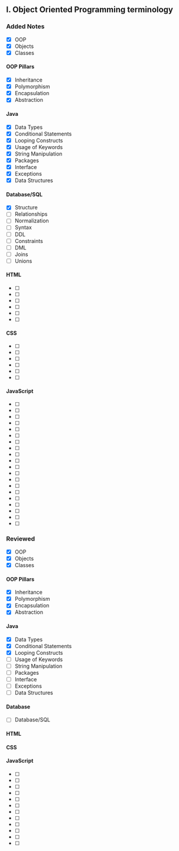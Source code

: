 ## I. Object Oriented Programming terminology
### Added Notes
- [x] OOP 
- [x] Objects
- [x] Classes
#### OOP Pillars 
- [x] Inheritance
- [x] Polymorphism
- [x] Encapsulation
- [x] Abstraction
#### Java
- [x] Data Types
- [x] Conditional Statements
- [x] Looping Constructs
- [x] Usage of Keywords
- [x] String Manipulation
- [x] Packages
- [x] Interface
- [x] Exceptions
- [x] Data Structures
#### Database/SQL
- [x] Structure
- [ ] Relationships
- [ ] Normalization
- [ ] Syntax
- [ ] DDL
- [ ] Constraints
- [ ] DML
- [ ] Joins
- [ ] Unions

#### HTML
- [ ]
- [ ]
- [ ]
- [ ]
- [ ]
- [ ]

#### CSS
- [ ]
- [ ]
- [ ]
- [ ]
- [ ]
- [ ]
#### JavaScript
- [ ]
- [ ]
- [ ]
- [ ]
- [ ]
- [ ]
- [ ]
- [ ]
- [ ]
- [ ]
- [ ]
- [ ]
- [ ]
- [ ]
- [ ]
- [ ]
- [ ]
- [ ]
- [ ]
- [ ]
### Reviewed
- [x] OOP 
- [x] Objects
- [x] Classes
#### OOP Pillars 
- [x] Inheritance
- [x] Polymorphism
- [x] Encapsulation
- [x] Abstraction
#### Java
- [x] Data Types
- [x] Conditional Statements
- [x] Looping Constructs
- [ ] Usage of Keywords
- [ ] String Manipulation
- [ ] Packages
- [ ] Interface
- [ ] Exceptions
- [ ] Data Structures
#### Database
- [ ] Database/SQL
#### HTML
#### CSS
#### JavaScript
- [ ]
- [ ]
- [ ]
- [ ]
- [ ]
- [ ]
- [ ]
- [ ]
- [ ]
- [ ]
- [ ]
- [ ]